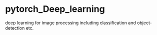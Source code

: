 # pytorch_Deep_learning
deep learning for image processing including classification and object-detection etc.
